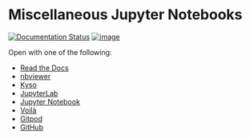 # Miscellaneous Jupyter Notebooks

[![Documentation Status](https://readthedocs.org/projects/miscbeginnersc/badge/?version=latest)](https://miscbeginnersc.readthedocs.io/en/latest/?badge=latest)
[![image](http://img.shields.io/pypi/v/pyminimax.svg)](https://pypi.python.org/pypi/pyminimax/)

Open with one of the following: 

* [Read the Docs](https://miscbeginnersc.readthedocs.io/en/latest/)
* [nbviewer](https://nbviewer.jupyter.org/github/beginnerSC/misc/tree/master/)
* [Kyso](https://kyso.io/beginnerSC/misc/file/README.md)
* [JupyterLab](https://mybinder.org/v2/gh/beginnerSC/sandbox-stable/master?urlpath=git-pull?repo=https://github.com/beginnerSC/misc%26amp%3Bbranch=master%26amp%3Burlpath=lab/tree/misc?autodecode)
* [Jupyter Notebook](https://mybinder.org/v2/gh/beginnerSC/sandbox-stable/master?urlpath=git-pull?repo=https://github.com/beginnerSC/misc%26amp%3Bbranch=master%26amp%3Burlpath=tree/misc?autodecode)
* [Voilà](https://mybinder.org/v2/gh/beginnerSC/sandbox-stable/master?urlpath=git-pull?repo=https://github.com/beginnerSC/misc%26amp%3Bbranch=master%26amp%3Burlpath=voila/tree/misc?autodecode)
* [Gitpod](https://gitpod.io/#https://github.com/beginnerSC/misc)
* [GitHub](https://github.com/beginnerSC/misc)
